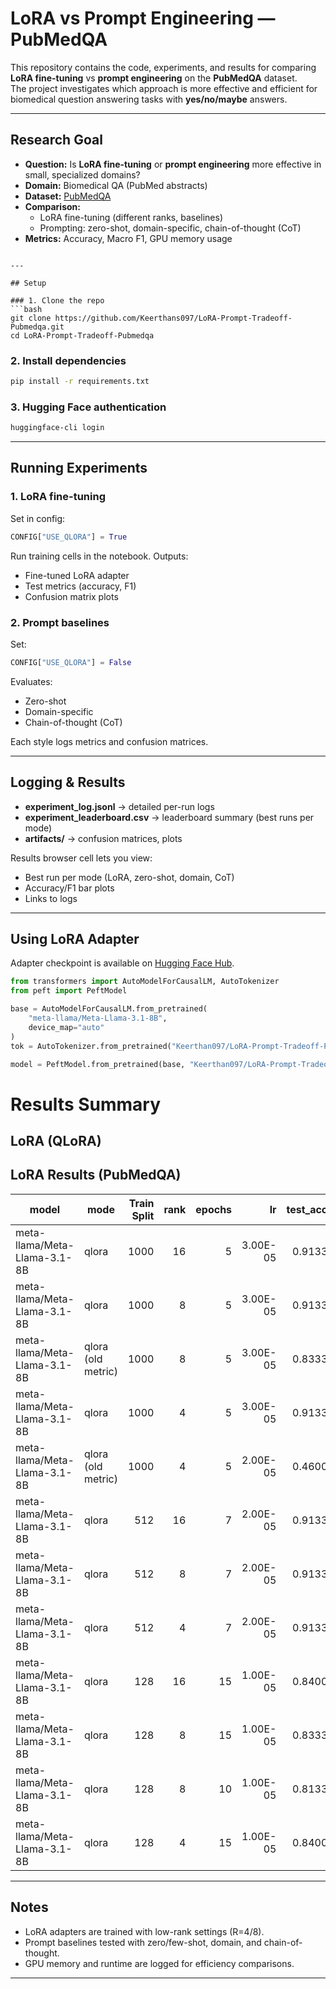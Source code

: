 # LoRA vs Prompt Engineering — PubMedQA

This repository contains the code, experiments, and results for comparing **LoRA fine-tuning** vs **prompt engineering** on the **PubMedQA** dataset.  
The project investigates which approach is more effective and efficient for biomedical question answering tasks with **yes/no/maybe** answers.

---

## Research Goal

- **Question:** Is **LoRA fine-tuning** or **prompt engineering** more effective in small, specialized domains?  
- **Domain:** Biomedical QA (PubMed abstracts)  
- **Dataset:** [PubMedQA](https://github.com/pubmedqa/pubmedqa)  
- **Comparison:**
  - LoRA fine-tuning (different ranks, baselines)  
  - Prompting: zero-shot, domain-specific, chain-of-thought (CoT)  
- **Metrics:** Accuracy, Macro F1, GPU memory usage


```

---

## Setup

### 1. Clone the repo
```bash
git clone https://github.com/Keerthans097/LoRA-Prompt-Tradeoff-Pubmedqa.git
cd LoRA-Prompt-Tradeoff-Pubmedqa
```

### 2. Install dependencies
```bash
pip install -r requirements.txt
```

### 3. Hugging Face authentication  

```bash
huggingface-cli login
```


---

## Running Experiments

### 1. LoRA fine-tuning
Set in config:
```python
CONFIG["USE_QLORA"] = True
```
Run training cells in the notebook. Outputs:
- Fine-tuned LoRA adapter 
- Test metrics (accuracy, F1)
- Confusion matrix plots

### 2. Prompt baselines
Set:
```python
CONFIG["USE_QLORA"] = False
```
Evaluates:
- Zero-shot
- Domain-specific
- Chain-of-thought (CoT)

Each style logs metrics and confusion matrices.

---

## Logging & Results

- **experiment_log.jsonl** → detailed per-run logs  
- **experiment_leaderboard.csv** → leaderboard summary (best runs per mode)  
- **artifacts/** → confusion matrices, plots  

Results browser cell lets you view:
- Best run per mode (LoRA, zero-shot, domain, CoT)
- Accuracy/F1 bar plots
- Links to logs

---

## Using LoRA Adapter

Adapter checkpoint is available on [Hugging Face Hub](https://huggingface.co/Keerthan097/LoRA-Prompt-Tradeoff-PubMedQA).

```python
from transformers import AutoModelForCausalLM, AutoTokenizer
from peft import PeftModel

base = AutoModelForCausalLM.from_pretrained(
    "meta-llama/Meta-Llama-3.1-8B",
    device_map="auto"
)
tok = AutoTokenizer.from_pretrained("Keerthan097/LoRA-Prompt-Tradeoff-PubMedQA")

model = PeftModel.from_pretrained(base, "Keerthan097/LoRA-Prompt-Tradeoff-PubMedQA")
```
# Results Summary


## LoRA (QLoRA)

## LoRA Results (PubMedQA)

| model | mode | Train Split | rank | epochs | lr | test_acc | test_f1 | train_loss | train_runtime | train_samples_per_sec | gpu_mem_allocated_mb | gpu_mem_reserved_mb | gpu_max_mem_allocated_mb |
| --- | --- | ---: | ---: | ---: | ---: | ---: | ---: | ---: | ---: | ---: | ---: | ---: | ---: |
| meta-llama/Meta-Llama-3.1-8B | qlora | 1000 | 16 | 5 | 3.00E-05 | 0.9133 | 0.8542 | 0.6295 | 4065.93 | 1.045 | 7942.92 | 16886 | 16829.31 |
| meta-llama/Meta-Llama-3.1-8B | qlora | 1000 | 8 | 5 | 3.00E-05 | 0.9133 | 0.8542 | 0.6297 | 4001.03 | 1.062 | 7702.92 | 16426 | 16345.21 |
| meta-llama/Meta-Llama-3.1-8B | qlora (old metric) | 1000 | 8 | 5 | 3.00E-05 | 0.8333 | 0.8201 | 1.2064 | 4580.75 | - | 3217.46 | 4290 | 3892.98 |
| meta-llama/Meta-Llama-3.1-8B | qlora | 1000 | 4 | 5 | 3.00E-05 | 0.9133 | 0.8542 | 0.6298 | 3908.34 | 1.087 | 7582.92 | 16156 | 16104.09 |
| meta-llama/Meta-Llama-3.1-8B | qlora (old metric) | 1000 | 4 | 5 | 2.00E-05 | 0.4600 | 0.4040 | 1.5436 | 577.89 | 1.298 | - | - | - |
| meta-llama/Meta-Llama-3.1-8B | qlora | 512 | 16 | 7 | 2.00E-05 | 0.9133 | 0.8475 | 0.6564 | 3356.89 | 1.068 | 7942.92 | 16886 | 16829.31 |
| meta-llama/Meta-Llama-3.1-8B | qlora | 512 | 8 | 7 | 2.00E-05 | 0.9133 | 0.8475 | 0.6561 | 3308.16 | 1.083 | 7702.92 | 16426 | 16345.21 |
| meta-llama/Meta-Llama-3.1-8B | qlora | 512 | 4 | 7 | 2.00E-05 | 0.9133 | 0.8475 | 0.6563 | 3297.87 | 1.087 | 7582.92 | 16156 | 16104.09 |
| meta-llama/Meta-Llama-3.1-8B | qlora | 128 | 16 | 15 | 1.00E-05 | 0.8400 | 0.8184 | 0.7960 | 1800.04 | 1.067 | 7942.92 | 16886 | 16829.31 |
| meta-llama/Meta-Llama-3.1-8B | qlora | 128 | 8 | 15 | 1.00E-05 | 0.8333 | 0.8033 | 0.7943 | 1775.37 | 1.081 | 7702.92 | 16426 | 16345.21 |
| meta-llama/Meta-Llama-3.1-8B | qlora | 128 | 8 | 10 | 1.00E-05 | 0.8133 | 0.7620 | 0.8409 | 1182.45 | 1.082 | 7702.92 | 16426 | 16345.21 |
| meta-llama/Meta-Llama-3.1-8B | qlora | 128 | 4 | 15 | 1.00E-05 | 0.8400 | 0.8184 | 0.7952 | 1772.56 | 1.083 | 7582.92 | 16166 | 16104.06 |


---

##  Notes
- LoRA adapters are trained with low-rank settings (R=4/8).  
- Prompt baselines tested with zero/few-shot, domain, and chain-of-thought.  
- GPU memory and runtime are logged for efficiency comparisons.  

---

